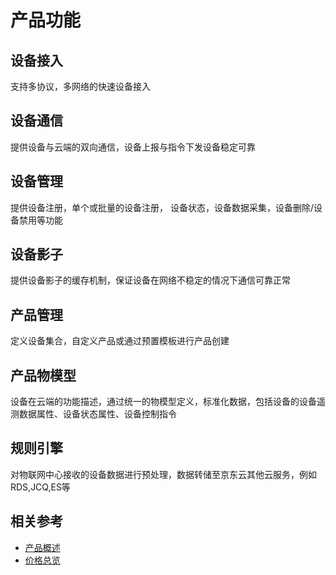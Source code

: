 # 产品功能

## 设备接入 

支持多协议，多网络的快速设备接入

## 设备通信

提供设备与云端的双向通信，设备上报与指令下发设备稳定可靠

## 设备管理

提供设备注册，单个或批量的设备注册， 设备状态，设备数据采集，设备删除/设备禁用等功能

## 设备影子

提供设备影子的缓存机制，保证设备在网络不稳定的情况下通信可靠正常

## 产品管理

定义设备集合，自定义产品或通过预置模板进行产品创建

## 产品物模型

设备在云端的功能描述，通过统一的物模型定义，标准化数据，包括设备的设备遥测数据属性、设备状态属性、设备控制指令

## 规则引擎

对物联网中心接收的设备数据进行预处理，数据转储至京东云其他云服务，例如RDS,JCQ,ES等

## 相关参考

- [产品概述](../Introduction/Product-Overview.md)
- [价格总览](../Pricing/Price-Overview.md)


